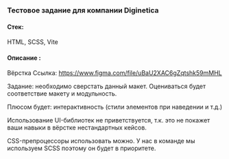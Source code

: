 ### Тестовое задание для компании Diginetica

#### Стек:
HTML, SCSS, Vite

#### Описание :
Вёрстка
Ссылка: https://www.figma.com/file/uBaU2XAC6gZqtshk59mMHL

Задание: необходимо сверстать данный макет.
Оцениваться будет соответствие макету и модульность.

Плюсом будет: интерактивность (стили элементов при наведении и т.д.)

Использование UI-библиотек не приветствуется, т.к. это не покажет ваши навыки в вёрстке нестандартных кейсов.

CSS-препроцессоры использовать можно. У нас в команде мы используем SCSS поэтому он будет в приоритете.
